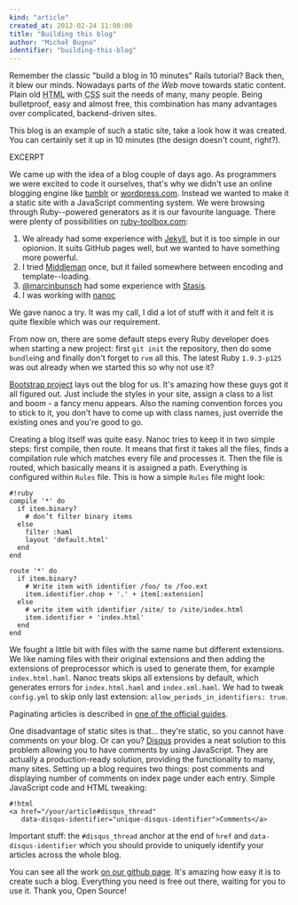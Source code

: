 ```yaml
---
kind: "article"
created_at: 2012-02-24 11:00:00
title: "Building this blog"
author: "Michał Bugno"
identifier: "building-this-blog"
---
```


Remember the classic "build a blog in 10 minutes" Rails tutorial? Back then, it blew our minds. Nowadays parts of
*the Web* move towards static content. Plain old <abbr title="Hyper-Text Markup Language">HTML</abbr> with
<abbr title="Cascading Style Sheets">CSS</abbr> suit the needs of many, many people. Being bulletproof, easy and almost free,
this combination has many advantages over complicated, backend-driven sites.

This blog is an example of such a static site, take a look how it was created. You can certainly set it up in 10 minutes
(the design doesn't count, right?).

EXCERPT

We came up with the idea of a blog couple of days ago. As programmers we were excited to code it ourselves, that's why we
didn't use an online blogging engine like [tumblr](http://www.tumblr.com/) or [wordpress.com](http://wordpress.com).
Instead we wanted to make it a static site with a JavaScript commenting system. We were browsing through Ruby--powered
generators as it is our favourite language. There were plenty of possibilities on
[ruby-toolbox.com](https://www.ruby-toolbox.com/categories/static_website_generation):

1. We already had some experience with [Jekyll](http://jekyllrb.com/), but it is too simple in our opionion. It suits GitHub
   pages well, but we wanted to have something more powerful.
2. I tried [Middleman](http://middlemanapp.com/) once, but it failed somewhere between encoding and
   template--loading.
3. [@marcinbunsch](https://twitter.com/marcinbunsch) had some experience with [Stasis](http://stasis.me/).
4. I was working with [nanoc](http://nanoc.stoneship.org/)

We gave nanoc a try. It was my call, I did a lot of stuff with it and felt it is quite flexible which was our
requirement.

From now on, there are some default steps every Ruby developer does when starting a new project: first `git init` the
repository, then do some `bundle`ing and finally don't forget to `rvm` all this. The latest Ruby `1.9.3-p125` was out
already when we started this so why not use it?

[Bootstrap project](http://twitter.github.com/bootstrap/) lays out the blog for us. It's amazing how these guys got it
all figured out. Just include the styles in your site, assign a class to a list and boom - a fancy menu appears. Also
the naming convention forces you to stick to it, you don't have to come up with class names, just override the existing
ones and you're good to go.

Creating a blog itself was quite easy. Nanoc tries to keep it in two simple steps: first compile, then route. It means
that first it takes all the files, finds a compilation rule which matches every file and processes it. Then the file is
routed, which basically means it is assigned a path. Everything is configured within `Rules` file. This is how a simple
`Rules` file might look:

    #!ruby
    compile '*' do
      if item.binary?
        # don’t filter binary items
      else
        filter :haml
        layout 'default.html'
      end
    end

    route '*' do
      if item.binary?
        # Write item with identifier /foo/ to /foo.ext
        item.identifier.chop + '.' + item[:extension]
      else
        # write item with identifier /site/ to /site/index.html
        item.identifier + 'index.html'
      end
    end

We fought a little bit with files with the same name but different extensions. We like naming files with their original
extensions and then adding the extensions of preprocessor which is used to generate them, for example `index.html.haml`.
Nanoc treats skips all extensions by default, which generates errors for `index.html.haml` and `index.xml.haml`. We had
to tweak `config.yml` to skip only last extension: `allow_periods_in_identifiers: true`.

Paginating articles is described in [one of the official guides](http://nanoc.stoneship.org/docs/6-guides/#paginating-articles).

One disadvantage of static sites is that... they're static, so you cannot have comments on your blog. Or can you?
[Disqus](http://disqus.com/) provides a neat solution to this problem allowing you to have comments by using JavaScript.
They are actually a production-ready solution, providing the functionality to many, many sites. Setting up a blog
requires two things: post comments and displaying number of comments on index page under each entry. Simple JavaScript
code and HTML tweaking:

    #!html
    <a href="/your/article#disqus_thread"
       data-disqus-identifier="unique-disqus-identifier">Comments</a>

Important stuff: the `#disqus_thread` anchor at the end of `href` and `data-disqus-identifier` which you should provide
to uniquely identify your articles across the whole blog.

You can see all the work [on our github page](https://github.com/futuresimple/futuresimple.github.com). It's amazing how
easy it is to create such a blog. Everything you need is free out there, waiting for you to use it. Thank you, Open Source!
